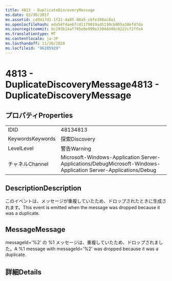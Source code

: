 ```yaml
---
title: 4813 - DuplicateDiscoveryMessage
ms.date: 03/30/2017
ms.assetid: c49417d1-1f21-4a85-88a5-cbfe108ac8a1
ms.openlocfilehash: eda54f4ae6fcd1179019ad5130cb805a38ef47da
ms.sourcegitcommit: bc293b14af795e0e999e3304dd40c0222cf2ffe4
ms.translationtype: MT
ms.contentlocale: ja-JP
ms.lasthandoff: 11/26/2020
ms.locfileid: "96285929"
---
```

# <a name="4813---duplicatediscoverymessage"></a><span data-ttu-id="5fc88-102">4813 - DuplicateDiscoveryMessage</span><span class="sxs-lookup"><span data-stu-id="5fc88-102">4813 - DuplicateDiscoveryMessage</span></span>

## <a name="properties"></a><span data-ttu-id="5fc88-103">プロパティ</span><span class="sxs-lookup"><span data-stu-id="5fc88-103">Properties</span></span>  
  
|||  
|-|-|  
|<span data-ttu-id="5fc88-104">ID</span><span class="sxs-lookup"><span data-stu-id="5fc88-104">ID</span></span>|<span data-ttu-id="5fc88-105">4813</span><span class="sxs-lookup"><span data-stu-id="5fc88-105">4813</span></span>|  
|<span data-ttu-id="5fc88-106">Keywords</span><span class="sxs-lookup"><span data-stu-id="5fc88-106">Keywords</span></span>|<span data-ttu-id="5fc88-107">探索</span><span class="sxs-lookup"><span data-stu-id="5fc88-107">Discovery</span></span>|  
|<span data-ttu-id="5fc88-108">Level</span><span class="sxs-lookup"><span data-stu-id="5fc88-108">Level</span></span>|<span data-ttu-id="5fc88-109">警告</span><span class="sxs-lookup"><span data-stu-id="5fc88-109">Warning</span></span>|  
|<span data-ttu-id="5fc88-110">チャネル</span><span class="sxs-lookup"><span data-stu-id="5fc88-110">Channel</span></span>|<span data-ttu-id="5fc88-111">Microsoft-Windows-Application Server-Applications/Debug</span><span class="sxs-lookup"><span data-stu-id="5fc88-111">Microsoft-Windows-Application Server-Applications/Debug</span></span>|  
  
## <a name="description"></a><span data-ttu-id="5fc88-112">Description</span><span class="sxs-lookup"><span data-stu-id="5fc88-112">Description</span></span>  

 <span data-ttu-id="5fc88-113">このイベントは、メッセージが重複していたため、ドロップされたときに生成されます。</span><span class="sxs-lookup"><span data-stu-id="5fc88-113">This event is emitted when the message was dropped because it was a duplicate.</span></span>  
  
## <a name="message"></a><span data-ttu-id="5fc88-114">Message</span><span class="sxs-lookup"><span data-stu-id="5fc88-114">Message</span></span>  

 <span data-ttu-id="5fc88-115">messageId='%2' の %1 メッセージは、重複していたため、ドロップされました。</span><span class="sxs-lookup"><span data-stu-id="5fc88-115">A %1 message with messageId='%2' was dropped because it was a duplicate.</span></span>  
  
## <a name="details"></a><span data-ttu-id="5fc88-116">詳細</span><span class="sxs-lookup"><span data-stu-id="5fc88-116">Details</span></span>

